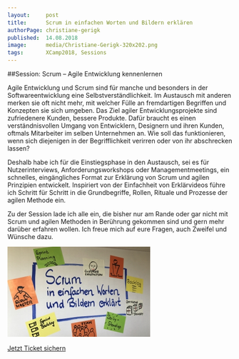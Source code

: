 ```yaml
---
layout:     post
title:      Scrum in einfachen Worten und Bildern erklären
authorPage: christiane-gerigk
published:  14.08.2018
image:      media/Christiane-Gerigk-320x202.png
tags:       XCamp2018, Sessions
---
```


##Session: Scrum – Agile Entwicklung kennenlernen

Agile Entwicklung und Scrum sind für manche und besonders in der Softwareentwicklung eine Selbstverständlichkeit. 
Im Austausch mit anderen merken sie oft nicht mehr, mit welcher Fülle an fremdartigen Begriffen und Konzepten 
sie sich umgeben. Das Ziel agiler Entwicklungsprojekte sind zufriedenere Kunden, bessere Produkte. Dafür braucht es 
einen verständnisvollen Umgang von Entwicklern, Designern und ihren Kunden, oftmals Mitarbeiter im selben Unternehmen 
an. Wie soll das funktionieren, wenn sich diejenigen in der Begrifflichkeit verirren oder von ihr abschrecken lassen?

Deshalb habe ich für die Einstiegsphase in den Austausch, sei es für Nutzerinterviews, Anforderungsworkshops oder 
Managementmeetings, ein schnelles, eingängliches Format zur Erklärung von Scrum und agilen Prinzipien entwickelt. 
Inspiriert von der Einfachheit von Erklärvideos führe ich Schritt für Schritt in die Grundbegriffe, Rollen, Rituale 
und Prozesse der agilen Methode ein.

Zu der Session lade ich alle ein, die bisher nur am Rande oder gar nicht mit Scrum und agilen Methoden in Berührung 
gekommen sind und gern mehr darüber erfahren wollen. Ich freue mich auf eure Fragen, auch Zweifel und Wünsche dazu.

![Scrum in einfachen Worten](media/Titel-Scrum-in-einfachen-Worten-320x202.jpg)

<a class="button turquoise big" target="_self" href="tickets">Jetzt Ticket sichern</a>
